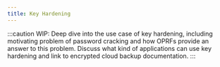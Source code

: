 ```yaml
---
title: Key Hardening
---
```


:::caution
WIP: Deep dive into the use case of key hardening, including motivating problem of password cracking
and how OPRFs provide an answer to this problem. Discuss what kind of applications can use key
hardening and link to encrypted cloud backup documentation.
:::
